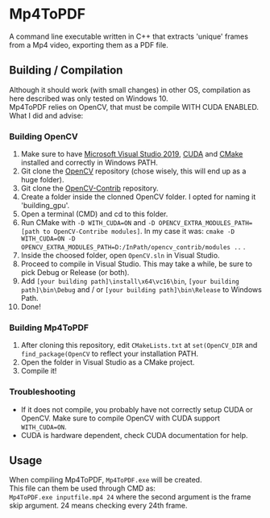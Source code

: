 # Mp4ToPDF
A command line executable written in C++ that extracts 'unique' frames from a Mp4 video, exporting them as a PDF file.

## Building / Compilation
Although it should work (with small changes) in other OS, compilation as here described was only tested on Windows 10.  
Mp4ToPDF relies on OpenCV, that must be compile WITH CUDA ENABLED.  
What I did and advise:

### Building OpenCV
1. Make sure to have [Microsoft Visual Studio 2019](https://visualstudio.microsoft.com/), [CUDA](https://developer.nvidia.com/cuda-downloads) and [CMake](https://cmake.org/) installed and correctly in Windows PATH.  
2. Git clone the [OpenCV](https://github.com/opencv/opencv) repository (chose wisely, this will end up as a huge folder).  
3. Git clone the [OpenCV-Contrib](https://github.com/opencv/opencv_contrib) repository.  
4. Create a folder inside the clonned OpenCV folder. I opted for naming it 'building_gpu'.  
5. Open a terminal (CMD) and cd to this folder.  
6. Run CMake with `-D WITH_CUDA=ON` and `-D OPENCV_EXTRA_MODULES_PATH=[path to OpenCV-Contribe modules]`. In my case it was: `cmake -D WITH_CUDA=ON -D OPENCV_EXTRA_MODULES_PATH=D:/InPath/opencv_contrib/modules ..` .  
7. Inside the choosed folder, open `OpenCV.sln` in Visual Studio.  
8. Proceed to compile in Visual Studio. This may take a while, be sure to pick Debug or Release (or both).  
9. Add `[your building path]\install\x64\vc16\bin`,  `[your building path]\bin\Debug` and / or `[your building path]\bin\Release` to Windows Path.  
10. Done!  

### Building Mp4ToPDF
1. After cloning this repository, edit `CMakeLists.txt` at `set(OpenCV_DIR` and `find_package(OpenCV` to reflect your installation PATH.  
2. Open the folder in Visual Studio as a CMake project.
3. Compile it!

### Troubleshooting
- If it does not compile, you probably have not correctly setup CUDA or OpenCV. Make sure to compile OpenCV with CUDA support `WITH_CUDA=ON`.
- CUDA is hardware dependent, check CUDA documentation for help.

## Usage
When compiling Mp4ToPDF, `Mp4ToPDF.exe` will be created.  
This file can them be used through CMD as:  
`Mp4ToPDF.exe inputfile.mp4 24` where the second argument is the frame skip argument. 24 means checking every 24th frame.  

